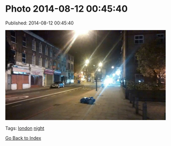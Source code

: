 
# Photo 2014-08-12 00:45:40

Published: 2014-08-12 00:45:40

![](94483495857-0.jpg)

Tags: [london](tag-london.md) [night](tag-night.md)

[Go Back to Index](index.md)

